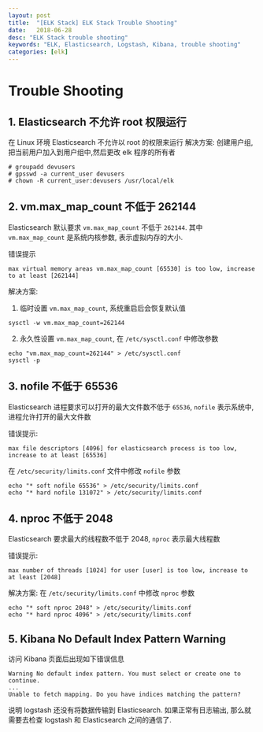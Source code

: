 ```yaml
---
layout: post
title:  "[ELK Stack] ELK Stack Trouble Shooting"
date:   2018-06-28
desc: "ELK Stack trouble shooting"
keywords: "ELK, Elasticsearch, Logstash, Kibana, trouble shooting"
categories: [elk]
---
```


# Trouble Shooting

## 1. Elasticsearch 不允许 root 权限运行

在 Linux 环境 Elasticsearch 不允许以 root 的权限来运行
解决方案: 创建用户组,把当前用户加入到用户组中,然后更改 elk 程序的所有者

```
# groupadd devusers
# gpsswd -a current_user devusers 
# chown -R current_user:devusers /usr/local/elk
```

## 2. vm.max_map_count 不低于 262144

Elasticsearch 默认要求 ```vm.max_map_count``` 不低于 ```262144```.
其中 ```vm.max_map_count``` 是系统内核参数, 表示虚拟内存的大小.

错误提示

```
max virtual memory areas vm.max_map_count [65530] is too low, increase to at least [262144]
```

解决方案:

1. 临时设置 ```vm.max_map_count```, 系统重启后会恢复默认值

```
sysctl -w vm.max_map_count=262144
```

2. 永久性设置 ```vm.max_map_count```, 在 ```/etc/sysctl.conf``` 中修改参数

```
echo "vm.max_map_count=262144" > /etc/sysctl.conf
sysctl -p
```

## 3. nofile 不低于 65536

Elasticsearch 进程要求可以打开的最大文件数不低于 ```65536```, ```nofile``` 表示系统中,进程允许打开的最大文件数

错误提示:

```
max file descriptors [4096] for elasticsearch process is too low, increase to at least [65536]
```

在 ```/etc/security/limits.conf``` 文件中修改 ```nofile``` 参数

```
echo "* soft nofile 65536" > /etc/security/limits.conf
echo "* hard nofile 131072" > /etc/security/limits.conf
```

## 4. nproc 不低于 2048

Elasticsearch 要求最大的线程数不低于 2048, ```nproc``` 表示最大线程数

错误提示:

```
max number of threads [1024] for user [user] is too low, increase to at least [2048]
```

解决方案: 在 ```/etc/security/limits.conf``` 中修改 ```nproc``` 参数

```
echo "* soft nproc 2048" > /etc/security/limits.conf
echo "* hard nproc 4096" > /etc/security/limits.conf
```

## 5. Kibana No Default Index Pattern Warning

访问 Kibana 页面后出现如下错误信息

```
Warning No default index pattern. You must select or create one to continue.
...
Unable to fetch mapping. Do you have indices matching the pattern?
```

说明 logstash 还没有将数据传输到 Elasticsearch. 如果正常有日志输出, 那么就需要去检查 logstash 和 Elasticsearch 之间的通信了.